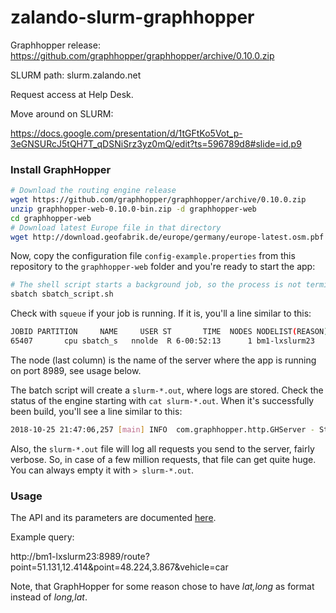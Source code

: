 # zalando-slurm-graphhopper

Graphhopper release:
https://github.com/graphhopper/graphhopper/archive/0.10.0.zip

SLURM path:
slurm.zalando.net

Request access at Help Desk.

Move around on SLURM:

https://docs.google.com/presentation/d/1tGFtKo5Vot_p-3eGNSURcJ5tQH7T_qDSNiSrz3yz0mQ/edit?ts=596789d8#slide=id.p9

### Install GraphHopper

```bash
# Download the routing engine release
wget https://github.com/graphhopper/graphhopper/archive/0.10.0.zip
unzip graphhopper-web-0.10.0-bin.zip -d graphhopper-web
cd graphhopper-web
# Download latest Europe file in that directory
wget http://download.geofabrik.de/europe/germany/europe-latest.osm.pbf
```

Now, copy the configuration file `config-example.properties` from this repository to the `graphhopper-web` folder and you're ready to start the app:

```bash
# The shell script starts a background job, so the process is not terminated when you close the terminal
sbatch sbatch_script.sh
```

Check with `squeue` if your job is running. If it is, you'll a line similar to this:

```bash
JOBID PARTITION     NAME     USER ST       TIME  NODES NODELIST(REASON)
65407       cpu sbatch_s   nnolde  R 6-00:52:13      1 bm1-lxslurm23
```

The node (last column) is the name of the server where the app is running on port 8989, see usage below.

The batch script will create a `slurm-*.out`, where logs are stored. Check the status of the engine starting with `cat slurm-*.out`. When it's successfully been build, you'll see a line similar to this:

```bash
2018-10-25 21:47:06,257 [main] INFO  com.graphhopper.http.GHServer - Started server at HTTP :8989
```

Also, the `slurm-*.out` file will log all requests you send to the server, fairly verbose. So, in case of a few million requests, that file can get quite huge. You can always empty it with `> slurm-*.out`.

### Usage

The API and its parameters are documented [here](https://graphhopper.com/api/1/docs/routing/).

Example query:

http://bm1-lxslurm23:8989/route?point=51.131,12.414&point=48.224,3.867&vehicle=car

Note, that GraphHopper for some reason chose to have *lat,long* as format instead of *long,lat*.
